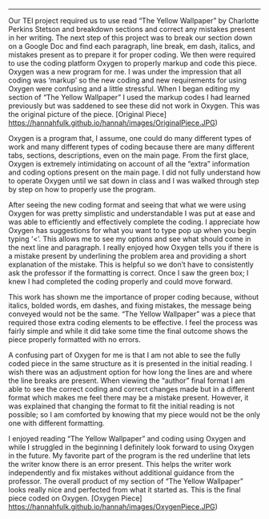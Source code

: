 ---
Our TEI project required us to use read “The Yellow Wallpaper” by Charlotte Perkins Stetson and breakdown sections and correct any mistakes present in her writing. The next step of this project was to break our section down on a Google Doc and find each paragraph, line break, em dash, italics, and mistakes present as to prepare it for proper coding. We then were required to use the coding platform Oxygen to properly markup and code this piece. Oxygen was a new program for me. I was under the impression that all coding was ‘markup’ so the new coding and new requirements for using Oxygen were confusing and a little stressful. When I began editing my section of “The Yellow Wallpaper” I used the markup codes I had learned previously but was saddened to see these did not work in Oxygen. This was the original picture of the piece. [Original Piece] https://hannahfulk.github.io/hannah/images/OriginalPiece.JPG)

Oxygen is a program that, I assume, one could do many different types of work and many different types of coding because there are many different tabs, sections, descriptions, even on the main page. From the first glace, Oxygen is extremely intimidating on account of all the “extra” information and coding options present on the main page. I did not fully understand how to operate Oxygen until we sat down in class and I was walked through step by step on how to properly use the program. 

After seeing the new coding format and seeing that what we were using Oxygen for was pretty simplistic and understandable I was put at ease and was able to efficiently and effectively complete the coding. I appreciate how Oxygen has suggestions for what you want to type pop up when you begin typing ‘<’. This allows me to see my options and see what should come in the next line and paragraph. I really enjoyed how Oxygen tells you if there is a mistake present by underlining the problem area and providing a short explanation of the mistake. This is helpful so we don’t have to consistently ask the professor if the formatting is correct. Once I saw the green box; I knew I had completed the coding properly and could move forward. 

This work has shown me the importance of proper coding because, without italics, bolded words, em dashes, and fixing mistakes, the message being conveyed would not be the same. “The Yellow Wallpaper” was a piece that required those extra coding elements to be effective. I feel the process was fairly simple and while it did take some time the final outcome shows the piece properly formatted with no errors. 

A confusing part of Oxygen for me is that I am not able to see the fully coded piece in the same structure as it is presented in the initial reading. I wish there was an adjustment option for how long the lines are and where the line breaks are present. When viewing the “author” final format I am able to see the correct coding and correct changes made but in a different format which makes me feel there may be a mistake present. However, it was explained that changing the format to fit the initial reading is not possible; so I am comforted by knowing that my piece would not be the only one with different formatting. 

I enjoyed reading “The Yellow Wallpaper” and coding using Oxygen and while I struggled in the beginning I definitely look forward to using Oxygen in the future. My favorite part of the program is the red underline that lets the writer know there is an error present. This helps the writer work independently and fix mistakes without additional guidance from the professor. The overall product of my section of “The Yellow Wallpaper” looks really nice and perfected from what it started as. This is the final piece coded on Oxygen. [Oxygen Piece] https://hannahfulk.github.io/hannah/images/OxygenPiece.JPG)
